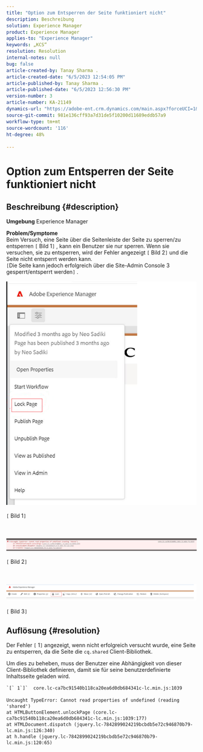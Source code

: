 ```yaml
---
title: "Option zum Entsperren der Seite funktioniert nicht"
description: Beschreibung
solution: Experience Manager
product: Experience Manager
applies-to: "Experience Manager"
keywords: „KCS“
resolution: Resolution
internal-notes: null
bug: false
article-created-by: Tanay Sharma .
article-created-date: "6/5/2023 12:54:05 PM"
article-published-by: Tanay Sharma .
article-published-date: "6/5/2023 12:56:30 PM"
version-number: 3
article-number: KA-21149
dynamics-url: "https://adobe-ent.crm.dynamics.com/main.aspx?forceUCI=1&pagetype=entityrecord&etn=knowledgearticle&id=cf70090a-a003-ee11-8f6e-6045bd0065b6"
source-git-commit: 981e136cff93a7d31de5f10200d11689eddb57a9
workflow-type: tm+mt
source-wordcount: '116'
ht-degree: 48%

---
```


# Option zum Entsperren der Seite funktioniert nicht

## Beschreibung {#description}

<b>Umgebung</b>
Experience Manager


<b>Problem/Symptome</b><br>Beim Versuch, eine Seite über die Seitenleiste der Seite zu sperren/zu entsperren `[` Bild 1`]` , kann ein Benutzer sie nur sperren. Wenn sie versuchen, sie zu entsperren, wird der Fehler angezeigt `[` Bild 2`]` und die Seite nicht entsperrt werden kann. <br>`[`Die Seite kann jedoch erfolgreich über die Site-Admin Console 3 gesperrt/entsperrt werden`]` .<br><br>![](assets/___d770090a-a003-ee11-8f6e-6045bd0065b6___.png)<br><br>`[` Bild 1`]` <br><br> <br><br>![](assets/___dd70090a-a003-ee11-8f6e-6045bd0065b6___.png)<br><br>`[` Bild 2`]` <br><br> <br><br>![](assets/___df70090a-a003-ee11-8f6e-6045bd0065b6___.png)<br><br>`[` Bild 3`]` <br>

## Auflösung {#resolution}


Der Fehler `[` 1`]`  angezeigt, wenn nicht erfolgreich versucht wurde, eine Seite zu entsperren, da die Seite die `cq.shared` Client-Bibliothek.

Um dies zu beheben, muss der Benutzer eine Abhängigkeit von dieser Client-Bibliothek definieren, damit sie für seine benutzerdefinierte Inhaltsseite geladen wird.




```
`[` 1`]`  core.lc-ca7bc91540b118ca20ea6d0db684341c-lc.min.js:1039

Uncaught TypeError: Cannot read properties of undefined (reading 'shared')
at HTMLButtonElement.unlockPage (core.lc-ca7bc91540b118ca20ea6d0db684341c-lc.min.js:1039:177)
at HTMLDocument.dispatch (jquery.lc-7842899024219bcbdb5e72c946870b79-lc.min.js:126:340)
at h.handle (jquery.lc-7842899024219bcbdb5e72c946870b79-lc.min.js:120:65)
```



